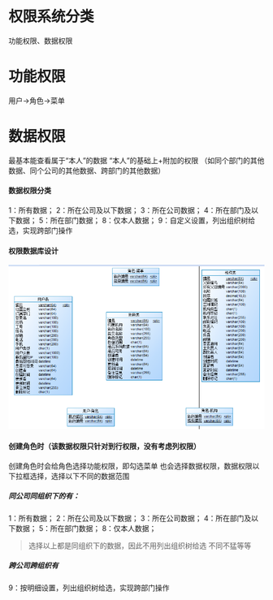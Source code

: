 # 权限系统分类
功能权限、数据权限

# 功能权限
用户->角色->菜单

# 数据权限
最基本能查看属于“本人”的数据
“本人”的基础上+附加的权限
（如同个部门的其他数据、同个公司的其他数据、跨部门的其他数据）

#### 数据权限分类
1：所有数据；
2：所在公司及以下数据；
3：所在公司数据；
4：所在部门及以下数据；
5：所在部门数据；
8：仅本人数据；
9：自定义设置，列出组织树给选，实现跨部门操作

#### 权限数据库设计
![](/assets/quanxian.PNG)

#### 创建角色时（该数据权限只针对到行权限，没有考虑列权限）
创建角色时会给角色选择功能权限，即勾选菜单
也会选择数据权限，数据权限以下拉框选择，选择以下不同的数据范围

##### 同公司同组织下的有：
1：所有数据；
2：所在公司及以下数据；
3：所在公司数据；
4：所在部门及以下数据；
5：所在部门数据；
8：仅本人数据；
> 选择以上都是同组织下的数据，因此不用列出组织树给选 不同不猛等等




##### 跨公司跨组织有
9：按明细设置，列出组织树给选，实现跨部门操作






